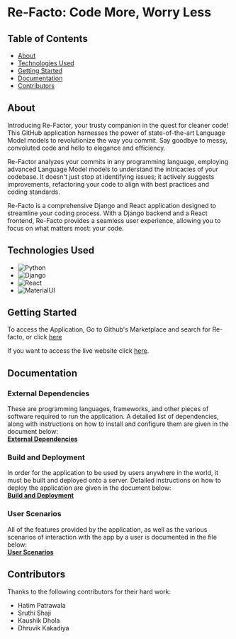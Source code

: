 # Re-Facto: Code More, Worry Less


## Table of Contents

- [About](#about)
- [Technologies Used](#technologies-used)
- [Getting Started](#getting-started)
- [Documentation](#documentation)
- [Contributors](#contributors)

## About

Introducing Re-Factor, your trusty companion in the quest for cleaner code! This GitHub application harnesses the power of state-of-the-art Language Model models to revolutionize the way you commit. Say goodbye to messy, convoluted code and hello to elegance and efficiency.

Re-Factor analyzes your commits in any programming language, employing advanced Language Model models to understand the intricacies of your codebase. It doesn't just stop at identifying issues; it actively suggests improvements, refactoring your code to align with best practices and coding standards.

Re-Facto is a comprehensive Django and React application designed to streamline your coding process. With a Django backend and a React frontend, Re-Facto provides a seamless user experience, allowing you to focus on what matters most: your code. 

## Technologies Used

- ![Python](https://img.shields.io/badge/python-3.11.4-yellow)
- ![Django](https://img.shields.io/badge/Django-4.1.0-blue)
- ![React](https://img.shields.io/badge/React-16.13.1-orange)
- ![MaterialUI](https://img.shields.io/badge/MaterialUI-5.14.10-green)

## Getting Started

To access the Application, Go to Github's Marketplace and search for Re-facto, or click [here](https://github.com/marketplace/re-facto)

If you want to access the live website click [here](http://129.173.67.172/).

## Documentation

### External Dependencies
These are programming languages, frameworks, and other pieces of software required to run the application. A detailed list of dependencies, along with instructions on how to install and configure them are given in the document below:  
[**External Dependencies**](docs/dependencies.md)

### Build and Deployment
In order for the application to be used by users anywhere in the world, it must be built and deployed onto a server. Detailed instructions on how to deploy the application are given in the document below:  
[**Build and Deployment**](docs/deployment.md)

### User Scenarios
All of the features provided by the application, as well as the various scenarios of interaction with the app by a user is documented in the file below:  
[**User Scenarios**](docs/scenarios.md)

## Contributors

Thanks to the following contributors for their hard work:

- Hatim Patrawala
- Sruthi Shaji
- Kaushik Dhola
- Dhruvik Kakadiya
